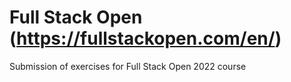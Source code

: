 # Full Stack Open (https://fullstackopen.com/en/)
Submission of exercises for Full Stack Open 2022 course
